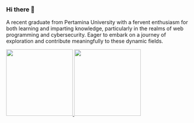 ### Hi there 👋

A recent graduate from Pertamina University with a fervent enthusiasm for both learning and imparting knowledge, particularly in the realms of web programming and cybersecurity. Eager to embark on a journey of exploration and contribute meaningfully to these dynamic fields.


<p align="left">
<a href="https://github.com/raidymr">
  <img height="180em" src="https://github-readme-stats-eight-theta.vercel.app/api?username=raidymr&show_icons=true&theme=algolia&include_all_commits=true&count_private=true"/>
  <img height="180em" src="https://github-readme-stats-eight-theta.vercel.app/api/top-langs/?username=raidymr&layout=compact&langs_count=8&theme=algolia"/>
</a>
</p>
